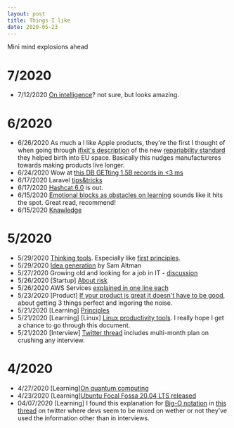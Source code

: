 ```yaml
---
layout: post
title: Things I like
date: 2020-05-23
---
```


Mini mind explosions ahead

# 7/2020
* 7/12/2020 [On intelligence](https://nabeelqu.co/understanding)? not sure, but looks amazing.

# 6/2020
* 6/26/2020 As much a I like Apple products, they're the first I thought of when going through [ifixit's description](https://de.ifixit.com/News/35879/repairability-standard-en45554) of the new [repariability standard](https://www.cenelec.eu/dyn/www/f?p=104:110:1641749308929801::::FSP_ORG_ID,FSP_PROJECT,FSP_LANG_ID:2240017,65685,25) they helped birth into EU space. Basically this nudges manufactureres towards making products live longer.
* 6/24/2020 Wow at [this DB GETting 1.5B records in <3 ms](http://try.questdb.io:9000/index.html)
* 6/17/2020 Laravel [tips&tricks](https://threadreaderapp.com/thread/1272822437181378561.html)
* 6/17/2020 [Hashcat 6.0](https://hashcat.net/hashcat/) is out.
* 6/15/2020 [Emotional blocks as obstacles on learning](https://acesounderglass.com/2020/06/12/emotional-blocks-as-obstacles-to-learning/) sounds like it hits the spot. Great read, recommend!
* 6/15/2020 [Knawledge](https://hnarayanan.github.io/springer-books/)

# 5/2020
* 5/29/2020 [Thinking tools](https://untools.co/). Especially like [first principles](https://untools.co/first-principles).
* 5/29/2020 [Idea generation](https://blog.samaltman.com/idea-generation) by Sam Altman
* 5/27/2020 Growing old and looking for a job in IT - [discussion](https://news.ycombinator.com/item?id=23320974)
* 5/26/2020 [Startup] [About risk](https://docs.google.com/presentation/d/1Ox9mwO7aCfwXUw1pllKTKCpiEJi3oIW6KHrXfNtrIXQ/edit#slide=id.g7716cfe8f5_0_186)
* 5/26/2020 AWS Services [explained in one line each](https://adayinthelifeof.nl/2020/05/20/aws.html)
* 5/23/2020 [Product] [If your product is great it doesn't have to be good](http://paulbuchheit.blogspot.com/2010/02/if-your-product-is-great-it-doesnt-need.html), about getting 3 things perfect and ingoring the noise.
* 5/21/2020 [Learning] [Principles](https://twitter.com/george__mack/status/1262509016992960512?s=21)
* 5/21/2020 [Learning] [Linux] [Linux productivity tools](https://www.usenix.org/sites/default/files/conference/protected-files/lisa19_maheshwari.pdf). I really hope I get a chance to go through this document.
* 5/21/2020 [Interview] [Twitter thread](https://twitter.com/randallkanna/status/1263309093457944576?s=21) includes multi-month plan on crushing any interview.

# 4/2020
* 4/27/2020 [Learning][On quantum computing](https://news.ycombinator.com/item?id=22989280)
* 4/23/2020 [Learning][Ubuntu Focal Fossa 20.04 LTS released](https://wiki.ubuntu.com/FocalFossa/ReleaseNotes)
* 04/07/2020 [Learning] I found this explanation for [Big-O notation](https://justin.abrah.ms/computer-science/big-o-notation-explained.html) in [this thread](https://twitter.com/lynncyrin/status/1247309754671583232?s=21) on twitter where devs seem to be mixed on wether or not they’ve used the information other than in interviews. 